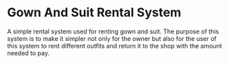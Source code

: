 # Gown And Suit Rental System
 A simple rental system used for renting gown and suit.
The purpose of this system is to make it simpler not only for the owner but also for the user of this system to rent different outfits and return it to the shop with the amount needed to pay.
